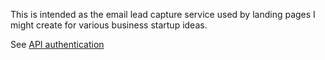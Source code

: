 This is intended as the email lead capture service used by landing pages I might create for various business startup ideas.

See [API authentication](https://learn.microsoft.com/en-us/aspnet/core/fundamentals/minimal-apis/security?view=aspnetcore-8.0#enabling-authentication-in-minimal-apps)